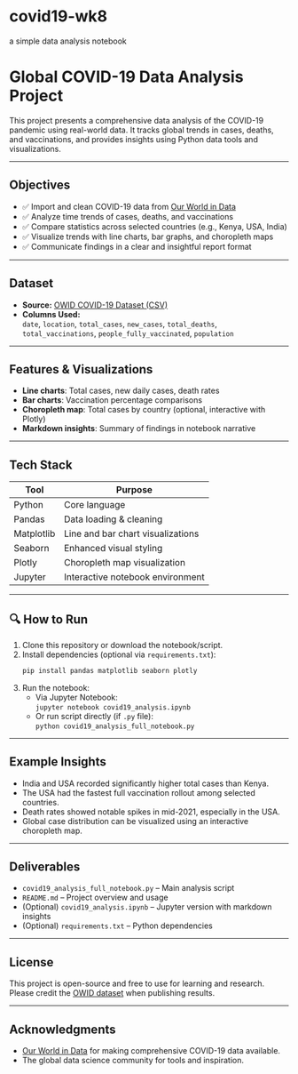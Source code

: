 # covid19-wk8
a simple data analysis notebook
#  Global COVID-19 Data Analysis Project

This project presents a comprehensive data analysis of the COVID-19 pandemic using real-world data. It tracks global trends in cases, deaths, and vaccinations, and provides insights using Python data tools and visualizations.

---

##  Objectives

- ✅ Import and clean COVID-19 data from [Our World in Data](https://ourworldindata.org/coronavirus)
- ✅ Analyze time trends of cases, deaths, and vaccinations
- ✅ Compare statistics across selected countries (e.g., Kenya, USA, India)
- ✅ Visualize trends with line charts, bar graphs, and choropleth maps
- ✅ Communicate findings in a clear and insightful report format

---

##  Dataset

- **Source:** [OWID COVID-19 Dataset (CSV)](https://covid.ourworldindata.org/data/owid-covid-data.csv)
- **Columns Used:**  
  `date`, `location`, `total_cases`, `new_cases`, `total_deaths`, `total_vaccinations`, `people_fully_vaccinated`, `population`

---

##  Features & Visualizations

- **Line charts**: Total cases, new daily cases, death rates
- **Bar charts**: Vaccination percentage comparisons
- **Choropleth map**: Total cases by country (optional, interactive with Plotly)
- **Markdown insights**: Summary of findings in notebook narrative

---

##  Tech Stack

| Tool           | Purpose                           |
|----------------|-----------------------------------|
| Python         | Core language                     |
| Pandas         | Data loading & cleaning           |
| Matplotlib     | Line and bar chart visualizations |
| Seaborn        | Enhanced visual styling           |
| Plotly         | Choropleth map visualization      |
| Jupyter        | Interactive notebook environment  |

---

## 🔍 How to Run

1. Clone this repository or download the notebook/script.
2. Install dependencies (optional via `requirements.txt`):
    ```bash
    pip install pandas matplotlib seaborn plotly
    ```
3. Run the notebook:
    - Via Jupyter Notebook:  
      `jupyter notebook covid19_analysis.ipynb`
    - Or run script directly (if `.py` file):  
      `python covid19_analysis_full_notebook.py`

---

##  Example Insights

-  India and USA recorded significantly higher total cases than Kenya.
-  The USA had the fastest full vaccination rollout among selected countries.
-  Death rates showed notable spikes in mid-2021, especially in the USA.
-  Global case distribution can be visualized using an interactive choropleth map.

---

##  Deliverables

- `covid19_analysis_full_notebook.py` – Main analysis script
- `README.md` – Project overview and usage
- (Optional) `covid19_analysis.ipynb` – Jupyter version with markdown insights
- (Optional) `requirements.txt` – Python dependencies

---

##  License

This project is open-source and free to use for learning and research.  
Please credit the [OWID dataset](https://ourworldindata.org/coronavirus-source-data) when publishing results.

---

##  Acknowledgments

- [Our World in Data](https://ourworldindata.org/) for making comprehensive COVID-19 data available.
- The global data science community for tools and inspiration.

